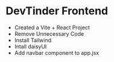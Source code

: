 # DevTinder Frontend

- Created a Vite + React Project
- Remove Unnecessary Code
- Install Tailwind
- Intall daisyUI
- Add navbar component to app.jsx
